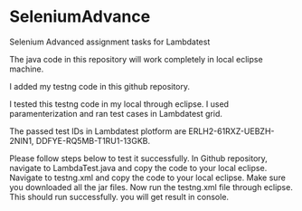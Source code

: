 # SeleniumAdvance
Selenium Advanced assignment tasks for Lambdatest

The java code in this repository will work completely in local eclipse machine.

I added my testng code in this github repository.

I tested this testng code in my local through eclipse. I used paramenterization and ran test cases in Lambdatest grid.

The passed test IDs in Lambdatest plotform are ERLH2-61RXZ-UEBZH-2NIN1, DDFYE-RQ5MB-T1RU1-13GKB.

Please follow steps below to test it successfully.
In Github repository, navigate to LambdaTest.java and copy the code to your local eclipse.
Navigate to testng.xml and copy the code to your local eclipse.
Make sure you downloaded all the jar files.
Now run the testng.xml file through eclipse. This should run successfully.
you will get result in console.

